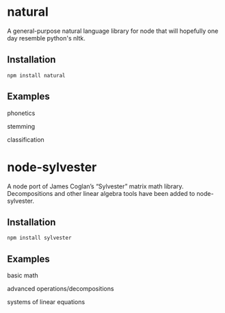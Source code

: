 
natural
=======

A general-purpose natural language library for node that will hopefully one day resemble python's nltk.

Installation
------------

    npm install natural

Examples
--------

phonetics

stemming

classification



node-sylvester
==============

A node port of James Coglan’s “Sylvester” matrix math library. Decompositions and other linear algebra 
tools have been added to node-sylvester.

Installation
------------

    npm install sylvester

Examples
--------

basic math

advanced operations/decompositions

systems of linear equations
